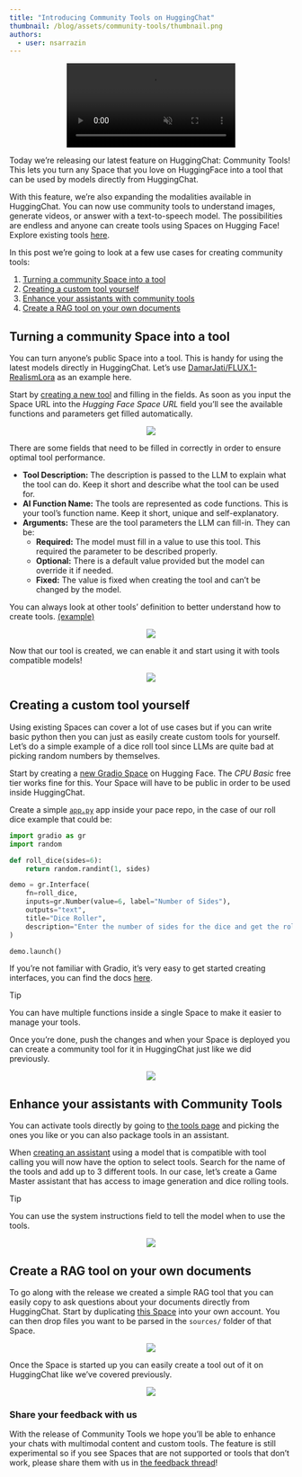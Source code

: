 ```yaml
---
title: "Introducing Community Tools on HuggingChat"
thumbnail: /blog/assets/community-tools/thumbnail.png
authors:
  - user: nsarrazin
---
```


<div align="center">
    <video alt="demo.mp4" controls autoplay loop autobuffer muted playsinline>
        <source src="https://huggingface.co/datasets/huggingface/documentation-images/resolve/main/blog/community-tools/demo.webm" type="video/webm">
    </video>
</div>

Today we’re releasing our latest feature on HuggingChat: Community Tools! This lets you turn any Space that you love on HuggingFace into a tool that can be used by models directly from HuggingChat.

With this feature, we’re also expanding the modalities available in HuggingChat. You can now use community tools to understand images, generate videos, or answer with a text-to-speech model. The possibilities are endless and anyone can create tools using Spaces on Hugging Face! Explore existing tools [here](https://huggingface.co/chat/tools).

In this post we’re going to look at a few use cases for creating community tools:

1. [Turning a community Space into a tool](#turning-a-community-Space-into-a-tool)
2. [Creating a custom tool yourself](#creating-a-custom-tool-yourself)
3. [Enhance your assistants with community tools](#enhance-your-assistants-with-community-tools)
4. [Create a RAG tool on your own documents](#create-a-rag-tool-on-your-own-documents)

## Turning a community Space into a tool

You can turn anyone’s public Space into a tool. This is handy for using the latest models directly in HuggingChat. Let’s use [DamarJati/FLUX.1-RealismLora](https://huggingface.co/spaces/DamarJati/FLUX.1-RealismLora) as an example here.

Start by [creating a new tool](https://huggingface.co/chat/tools/new) and filling in the fields. As soon as you input the Space URL into the _Hugging Face Space URL_ field you’ll see the available functions and parameters get filled automatically.

<div align="center">
    <img src="https://huggingface.co/datasets/huggingface/documentation-images/resolve/main/blog/community-tools/tools-step-1.png"/>
</div>

There are some fields that need to be filled in correctly in order to ensure optimal tool performance.

- **Tool Description:** The description is passed to the LLM to explain what the tool can do. Keep it short and describe what the tool can be used for.
- **AI Function Name:** The tools are represented as code functions. This is your tool’s function name. Keep it short, unique and self-explanatory.
- **Arguments:** These are the tool parameters the LLM can fill-in. They can be:
  - **Required:** The model must fill in a value to use this tool. This required the parameter to be described properly.
  - **Optional:** There is a default value provided but the model can override it if needed.
  - **Fixed:** The value is fixed when creating the tool and can’t be changed by the model.

You can always look at other tools’ definition to better understand how to create tools. [(example)](https://huggingface.co/chat/tools/000000000000000000000001/edit)

<div align="center">
    <img src="https://huggingface.co/datasets/huggingface/documentation-images/resolve/main/blog/community-tools/tools-step-2.png"/>
</div>

Now that our tool is created, we can enable it and start using it with tools compatible models!

<div align="center">
    <img src="https://huggingface.co/datasets/huggingface/documentation-images/resolve/main/blog/community-tools/tools-step-3.png"/>
</div>

## **Creating a custom tool yourself**

Using existing Spaces can cover a lot of use cases but if you can write basic python then you can just as easily create custom tools for yourself. Let’s do a simple example of a dice roll tool since LLMs are quite bad at picking random numbers by themselves.

Start by creating a [new Gradio Space](https://huggingface.co/new-space?sdk=gradio) on Hugging Face. The _CPU Basic_ free tier works fine for this. Your Space will have to be public in order to be used inside HuggingChat.

Create a simple [`app.py`](http://app.py) app inside your pace repo, in the case of our roll dice example that could be:

```python
import gradio as gr
import random

def roll_dice(sides=6):
    return random.randint(1, sides)

demo = gr.Interface(
    fn=roll_dice,
    inputs=gr.Number(value=6, label="Number of Sides"),
    outputs="text",
    title="Dice Roller",
    description="Enter the number of sides for the dice and get the roll result."
)

demo.launch()
```

If you’re not familiar with Gradio, it’s very easy to get started creating interfaces, you can find the docs [here](https://www.gradio.app/docs/gradio/interface).

> [!TIP]
> You can have multiple functions inside a single Space to make it easier to manage your tools.

Once you’re done, push the changes and when your Space is deployed you can create a community tool for it in HuggingChat just like we did previously.

<div align="center">
    <img src="https://huggingface.co/datasets/huggingface/documentation-images/resolve/main/blog/community-tools/tools-custom.png"/>
</div>

## Enhance your assistants with Community Tools

You can activate tools directly by going to [the tools page](https://huggingface.co/chat/tools) and picking the ones you like or you can also package tools in an assistant.

When [creating an assistant](https://huggingface.co/chat/settings/assistants/new) using a model that is compatible with tool calling you will now have the option to select tools. Search for the name of the tools and add up to 3 different tools. In our case, let’s create a Game Master assistant that has access to image generation and dice rolling tools.

> [!TIP]
> You can use the system instructions field to tell the model when to use the tools.

<div align="center">
    <img src="https://huggingface.co/datasets/huggingface/documentation-images/resolve/main/blog/community-tools/tools-assistant.png"/>
</div>

## Create a RAG tool on your own documents

To go along with the release we created a simple RAG tool that you can easily copy to ask questions about your documents directly from HuggingChat. Start by duplicating [this Space](https://huggingface.co/spaces/nsarrazin/rag-tool-template) into your own account. You can then drop files you want to be parsed in the `sources/` folder of that Space.

<div align="center">
    <img src="https://huggingface.co/datasets/huggingface/documentation-images/resolve/main/blog/community-tools/tools-rag-1.png"/>
</div>

Once the Space is started up you can easily create a tool out of it on HuggingChat like we’ve covered previously.

<div align="center">
    <img src="https://huggingface.co/datasets/huggingface/documentation-images/resolve/main/blog/community-tools/tools-rag-2.png"/>
</div>

### Share your feedback with us

With the release of Community Tools we hope you’ll be able to enhance your chats with multimodal content and custom tools. The feature is still experimental so if you see Spaces that are not supported or tools that don’t work, please share them with us in [the feedback thread](https://huggingface.co/spaces/huggingchat/chat-ui/discussions/569)!
